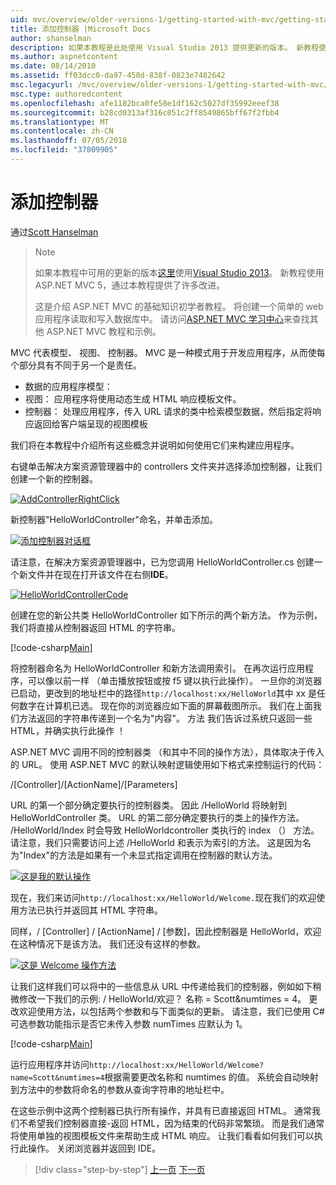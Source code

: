 ```yaml
---
uid: mvc/overview/older-versions-1/getting-started-with-mvc/getting-started-with-mvc-part2
title: 添加控制器 |Microsoft Docs
author: shanselman
description: 如果本教程是此处使用 Visual Studio 2013 提供更新的版本。 新教程使用 ASP.NET MVC 5，可获得许多改进通过 t...
ms.author: aspnetcontent
ms.date: 08/14/2010
ms.assetid: ff03dcc0-da97-458d-838f-0823e7482642
msc.legacyurl: /mvc/overview/older-versions-1/getting-started-with-mvc/getting-started-with-mvc-part2
msc.type: authoredcontent
ms.openlocfilehash: afe1182bca0fe58e1df162c5027df35992eeef38
ms.sourcegitcommit: b28cd0313af316c051c2ff8549865bff67f2fbb4
ms.translationtype: MT
ms.contentlocale: zh-CN
ms.lasthandoff: 07/05/2018
ms.locfileid: "37809905"
---
```

<a name="adding-a-controller"></a>添加控制器
====================
通过[Scott Hanselman](https://github.com/shanselman)

> > [!NOTE]
> > 如果本教程中可用的更新的版本[这里](../../getting-started/introduction/getting-started.md)使用[Visual Studio 2013](https://www.microsoft.com/visualstudio/eng/2013-downloads)。 新教程使用 ASP.NET MVC 5，通过本教程提供了许多改进。
> 
> 
> 这是介绍 ASP.NET MVC 的基础知识初学者教程。 将创建一个简单的 web 应用程序读取和写入数据库中。 请访问[ASP.NET MVC 学习中心](../../../index.md)来查找其他 ASP.NET MVC 教程和示例。


MVC 代表模型、 视图、 控制器。 MVC 是一种模式用于开发应用程序，从而使每个部分具有不同于另一个是责任。

- 数据的应用程序模型：
- 视图： 应用程序将使用动态生成 HTML 响应模板文件。
- 控制器： 处理应用程序，传入 URL 请求的类中检索模型数据，然后指定将响应返回给客户端呈现的视图模板

我们将在本教程中介绍所有这些概念并说明如何使用它们来构建应用程序。

右键单击解决方案资源管理器中的 controllers 文件夹并选择添加控制器，让我们创建一个新的控制器。

[![AddControllerRightClick](getting-started-with-mvc-part2/_static/image2.png)](getting-started-with-mvc-part2/_static/image1.png)

新控制器"HelloWorldController"命名，并单击添加。

[![添加控制器对话框](getting-started-with-mvc-part2/_static/image4.png)](getting-started-with-mvc-part2/_static/image3.png)

请注意，在解决方案资源管理器中，已为您调用 HelloWorldController.cs 创建一个新文件并在现在打开该文件在右侧**IDE**。

[![HelloWorldControllerCode](getting-started-with-mvc-part2/_static/image6.png)](getting-started-with-mvc-part2/_static/image5.png)

创建在您的新公共类 HelloWorldController 如下所示的两个新方法。 作为示例，我们将直接从控制器返回 HTML 的字符串。

[!code-csharp[Main](getting-started-with-mvc-part2/samples/sample1.cs)]

将控制器命名为 HelloWorldController 和新方法调用索引。 在再次运行应用程序，可以像以前一样 （单击播放按钮或按 f5 键以执行此操作）。 一旦你的浏览器已启动，更改到的地址栏中的路径`http://localhost:xx/HelloWorld`其中 xx 是任何数字在计算机已选。 现在你的浏览器应如下面的屏幕截图所示。 我们在上面我们方法返回的字符串传递到一个名为"内容"。 方法 我们告诉过系统只返回一些 HTML，并确实执行此操作 ！

ASP.NET MVC 调用不同的控制器类 （和其中不同的操作方法），具体取决于传入的 URL。 使用 ASP.NET MVC 的默认映射逻辑使用如下格式来控制运行的代码：

/[Controller]/[ActionName]/[Parameters]

URL 的第一个部分确定要执行的控制器类。 因此 /HelloWorld 将映射到 HelloWorldController 类。 URL 的第二部分确定要执行的类上的操作方法。 /HelloWorld/Index 时会导致 HelloWorldcontroller 类执行的 index （） 方法。 请注意，我们只需要访问上述 /HelloWorld 和表示为索引的方法。 这是因为名为"Index"的方法是如果有一个未显式指定调用在控制器的默认方法。

[![这是我的默认操作](getting-started-with-mvc-part2/_static/image8.png)](getting-started-with-mvc-part2/_static/image7.png)

现在，我们来访问`http://localhost:xx/HelloWorld/Welcome.`现在我们的欢迎使用方法已执行并返回其 HTML 字符串。

同样，/ [Controller] / [ActionName] / [参数]，因此控制器是 HelloWorld，欢迎在这种情况下是该方法。 我们还没有这样的参数。

[![这是 Welcome 操作方法](getting-started-with-mvc-part2/_static/image10.png)](getting-started-with-mvc-part2/_static/image9.png)

让我们这样我们可以将中的一些信息从 URL 中传递给我们的控制器，例如如下稍微修改一下我们的示例: / HelloWorld/欢迎？ 名称 = Scott&amp;numtimes = 4。 更改欢迎使用方法，以包括两个参数和与下面类似的更新。 请注意，我们已使用 C# 可选参数功能指示是否它未传入参数 numTimes 应默认为 1。

[!code-csharp[Main](getting-started-with-mvc-part2/samples/sample2.cs)]

运行应用程序并访问`http://localhost:xx/HelloWorld/Welcome?name=Scott&numtimes=4`根据需要更改名称和 numtimes 的值。 系统会自动映射到方法中的参数将命名的参数从查询字符串的地址栏中。

在这些示例中这两个控制器已执行所有操作，并具有已直接返回 HTML。 通常我们不希望我们控制器直接-返回 HTML，因为结束的代码非常繁琐。 而是我们通常将使用单独的视图模板文件来帮助生成 HTML 响应。 让我们看看如何我们可以执行此操作。 关闭浏览器并返回到 IDE。

> [!div class="step-by-step"]
> [上一页](getting-started-with-mvc-part1.md)
> [下一页](getting-started-with-mvc-part3.md)
